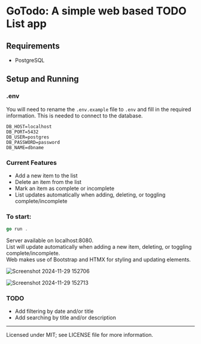 # GoTodo: A simple web based TODO List app

## Requirements
- PostgreSQL

## Setup and Running

### .env
You will need to rename the ```.env.example``` file to ```.env``` and fill in the required information. This is needed to connect to the database.

```.env
DB_HOST=localhost
DB_PORT=5432
DB_USER=postgres
DB_PASSWORD=password
DB_NAME=dbname
```

### Current Features
- Add a new item to the list
- Delete an item from the list
- Mark an item as complete or incomplete
- List updates automatically when adding, deleting, or toggling complete/incomplete

### To start:
```go
go run .
```

Server available on localhost:8080.  
List will update automatically when adding a new item, deleting, or toggling complete/incomplete.  
Web makes use of Bootstrap and HTMX for styling and updating elements.

![Screenshot 2024-11-29 152706](https://github.com/user-attachments/assets/da2dce9a-87a1-4982-b07a-9aa46ccbe8bc)

![Screenshot 2024-11-29 152713](https://github.com/user-attachments/assets/43339f33-7fba-4eac-8858-ad02178a9755)

### TODO
- Add filtering by date and/or title
- Add searching by title and/or description

---

Licensed under MIT; see LICENSE file for more information.

